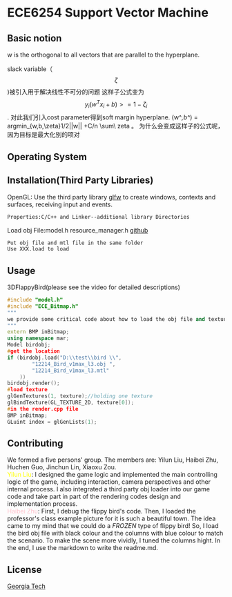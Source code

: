 # ECE6254 Support Vector Machine
## Basic notion
w is the orthogonal to all vectors that are parallel to the hyperplane.

slack variable（$$ \zeta $$)被引入用于解决线性不可分的问题
这样子公式变为$$y_i(w^Tx_i + b) >= 1- \zeta_i$$. 对此我们引入cost parameter得到soft margin hyperplane. (w^*,b^*) = argmin_{w,b,\zeta}1/2||w|| +C/n \sum\ zeta 。 为什么会变成这样子的公式呢， 因为目标是最大化别的项对


## Operating System

## Installation(Third Party Libraries)

OpenGL: Use the third party library [glfw](https://www.glfw.org/) to create windows, contexts and surfaces, receiving input and events.

```bash
Properties:C/C++ and Linker--additional library Directories
```
Load obj File:model.h resource_manager.h [github](https://github.com/NewbiZ/sandbox/tree/master/mar_tp1)
```bash
Put obj file and mtl file in the same folder
Use XXX.load to load 
```
## Usage
3DFlappyBird(please see the video for detailed descriptions)
```C++
#include "model.h"
#include "ECE_Bitmap.h"
"""
we provide some critical code about how to load the obj file and texture; the detailed implementation of our code is shown in the video.
"""
extern BMP inBitmap;
using namespace mar;
Model birdobj;
#get the location
if (birdobj.load("D:\\test\\bird \\",
		"12214_Bird_v1max_l3.obj ",
		"12214_Bird_v1max_l3.mtl"
	))
birdobj.render();
#load texture
glGenTextures(1, texture);//holding one texture
glBindTexture(GL_TEXTURE_2D, texture[0]);
#in the render.cpp file
BMP inBitmap;
GLuint index = glGenLists(1);
```

## Contributing
We formed a five persons' group. The members are:  Yilun Liu, Haibei Zhu, Huchen Guo, Jinchun Lin, Xiaoxu Zou.\
<font color='yellow'>Yilun Liu</font>: I designed the game logic and implemented the main controlling logic of the game, including interaction, camera perspectives and other internal process. I also integrated a third party obj loader into our game code and take part in part of the rendering codes design and implementation process. \
<font color='pink'>Haibei Zhu</font>: First, I debug the flippy bird's code. Then, I loaded the professor's class example picture for it is such a beautiful town. The idea came to my mind that we could do a *FROZEN* type of flippy bird! So, I load the bird obj file with black colour and the columns with blue colour to match the scenario.  To make the scene more vividly, I tuned the columns hight.  In the end, I use the markdown to write the readme.md.
## License
[Georgia Tech](https://policylibrary.gatech.edu/student-affairs/academic-honor-code)